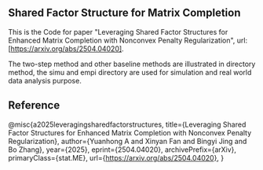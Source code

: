 ## Shared Factor Structure for Matrix Completion

This is the Code for paper "Leveraging Shared Factor Structures for Enhanced Matrix Completion with Nonconvex Penalty Regularization", url: [https://arxiv.org/abs/2504.04020].

The two-step method and other baseline methods are illustrated in directory method, the simu and empi directory are used for simulation and real world data analysis purpose.

## Reference

@misc{a2025leveragingsharedfactorstructures,
      title={Leveraging Shared Factor Structures for Enhanced Matrix Completion with Nonconvex Penalty Regularization}, 
      author={Yuanhong A and Xinyan Fan and Bingyi Jing and Bo Zhang},
      year={2025},
      eprint={2504.04020},
      archivePrefix={arXiv},
      primaryClass={stat.ME},
      url={https://arxiv.org/abs/2504.04020}, 
}
